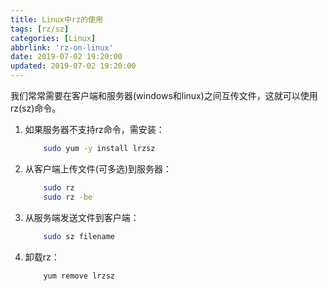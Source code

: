 ```yaml
---
title: Linux中rz的使用
tags: [rz/sz]
categories: [Linux]
abbrlink: 'rz-on-linux'
date: 2019-07-02 19:20:00
updated: 2019-07-02 19:20:00
---
```


我们常常需要在客户端和服务器(windows和linux)之间互传文件，这就可以使用rz(sz)命令。

1. 如果服务器不支持rz命令，需安装：
    ``` bash
        sudo yum -y install lrzsz
    ``` 

2. 从客户端上传文件(可多选)到服务器：
    ``` bash
        sudo rz
        sudo rz -be
    ``` 

3. 从服务端发送文件到客户端：
    ``` bash
        sudo sz filename
    ``` 

4. 卸载rz：
    ``` bash
        yum remove lrzsz
    ``` 